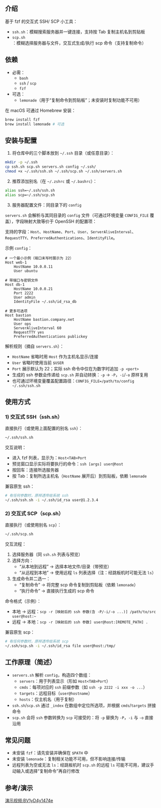 ## 介绍

基于 fzf 的交互式 SSH/ SCP 小工具：
- `ssh.sh`：模糊搜索服务器并一键连接，支持按 Tab 复制主机名到剪贴板
- `scp.sh`：模糊选择服务器与文件，交互式生成/执行 scp 命令（支持复制命令）

## 依赖

- 必需：
  - `bash`
  - `ssh` / `scp`
  - `fzf`
- 可选：
  - `lemonade`（用于“复制命令到剪贴板”；未安装时复制功能不可用）

在 macOS 可通过 Homebrew 安装：

```bash
brew install fzf
brew install lemonade # 可选
```

## 安装与配置

1) 将仓库中的三个脚本放到 `~/.ssh` 目录（或任意目录）：

```bash
mkdir -p ~/.ssh
cp ssh.sh scp.sh servers.sh config ~/.ssh/
chmod +x ~/.ssh/ssh.sh ~/.ssh/scp.sh ~/.ssh/servers.sh
```

2) 推荐添加别名（在 `~/.zshrc` 或 `~/.bashrc`）：

```bash
alias ssh=~/.ssh/ssh.sh
alias scp=~/.ssh/scp.sh
```

3) 服务器配置文件：同目录下的 `config`

`servers.sh` 会解析与其同目录的 `config` 文件（可通过环境变量 `CONFIG_FILE` 覆盖），字段映射大致等价于 OpenSSH 的配置项：

支持的字段：`Host`、`HostName`、`Port`、`User`、`ServerAliveInterval`、`RequestTTY`、`PreferredAuthentications`、`IdentityFile`。

示例 `config`：

```sshconfig
# 一个最小示例（端口未写时展示为 22）
Host web-1
    HostName 10.0.0.11
    User ubuntu

# 带端口与密钥文件
Host db-1
    HostName 10.0.0.21
    Port 2222
    User admin
    IdentityFile ~/.ssh/id_rsa_db

# 更多可选项
Host bastion
    HostName bastion.company.net
    User ops
    ServerAliveInterval 60
    RequestTTY yes
    PreferredAuthentications publickey
```

解析规则（摘自 `servers.sh`）：
- `HostName` 省略时用 `Host` 作为主机名显示/连接
- `User` 省略时使用当前 `$USER`
- `Port` 展示默认为 22；实际 ssh 命令中仅在为数字时追加 `-p <port>`
- 生成的 ssh 参数会传递给 `scp.sh` 并自动转换：`-p` → `-P`，`-i`/`-o` 原样复用
- 也可通过环境变量覆盖配置路径：`CONFIG_FILE=/path/to/config ~/.ssh/ssh.sh`

## 使用方式

### 1) 交互式 SSH（ssh.sh）

直接执行（或使用上面配置的别名 `ssh`）：

```bash
~/.ssh/ssh.sh
```

交互说明：
- 进入 fzf 列表，显示为：`Host<TAB>Port`
- 预览窗口显示实际将要执行的命令：`ssh [args] user@host`
- 按回车：连接所选服务器
- 按 Tab：复制所选主机名（`HostName` 展开后）到剪贴板，依赖 `lemonade`

兼容原生 ssh：

```bash
# 有任何参数时，原样透传给系统 ssh
~/.ssh/ssh.sh -i ~/.ssh/id_rsa user@1.2.3.4
```

### 2) 交互式 SCP（scp.sh）

直接执行（或使用别名 `scp`）：

```bash
~/.ssh/scp.sh
```

交互流程：
1. 选择服务器（同 `ssh.sh` 列表与预览）
2. 选择方向：
   - “从本地到远程” → 选择本地文件/目录（带预览）
   - “从远程到本地” → 使用远程 `ls` 列表选择（注：经跳板机时可能无法 `ls`）
3. 生成命令并二选一：
   - “复制命令” → 将完整 scp 命令复制到剪贴板（依赖 `lemonade`）
   - “执行命令” → 直接执行生成的 scp 命令

命令格式（示例）：
- 本地 → 远程：`scp -r [映射后的 ssh 参数(含 -P/-i/-o ...)] /path/to/src user@host:~`
- 远程 → 本地：`scp -r [映射后的 ssh 参数] user@host:[REMOTE_PATH] .`

兼容原生 scp：

```bash
# 有任何参数时，原样透传给系统 scp
~/.ssh/scp.sh -i ~/.ssh/id_rsa file user@host:/tmp/
```

## 工作原理（简述）

- `servers.sh` 解析 `config`，构造四个数组：
  - `servers`：用于列表显示（形如 `Host<TAB>Port`）
  - `cmds`：每项对应的 `ssh` 前缀参数（如 `ssh -p 2222 -i xxx -o ...`）
  - `targets`：远程目标（`user@hostname`）
  - `hosts`：仅主机名（用于复制）
- `ssh.sh`/`scp.sh` 通过 `_index` 在数组中定位所选项，并根据 `cmds`/`targets` 拼接命令
- `scp.sh` 会将 `ssh` 参数转换为 `scp` 可接受的：将 `-p` 替换为 `-P`，`-i` 与 `-o` 直接沿用

## 常见问题

- 未安装 `fzf`：请先安装并确保在 `$PATH` 中
- 未安装 `lemonade`：复制相关功能不可用，但不影响连接/传输
- 远程列表为空或无法 `ls`：经跳板机时 `scp.sh` 的远程 `ls` 可能不可用，建议手动输入或选择“复制命令”再自行修改

## 参考/演示

[演示视频:BV1yD4y1474e](https://www.bilibili.com/video/BV1yD4y1474e)

